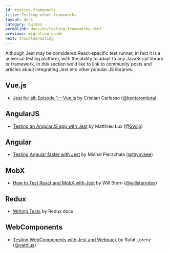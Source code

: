 ```yaml
---
id: testing-frameworks
title: Testing other frameworks
layout: docs
category: Guides
permalink: docs/en/testing-frameworks.html
previous: migration-guide
next: troubleshooting
---
```


Although Jest may be considered React-specific test runner, in fact it is a universal testing platform, with the ability to adapt to any JavaScript library or framework. In this section we'd like to link to community posts and articles about integrating Jest into other popular JS libraries.

## Vue.js

* [Jest for all: Episode 1 — Vue.js](https://medium.com/@kentaromiura_the_js_guy/jest-for-all-episode-1-vue-js-d616bccbe186#.d573vrce2) by Cristian Carlesso ([@kentaromiura](https://twitter.com/kentaromiura))

## AngularJS

* [Testing an AngularJS app with Jest](https://medium.com/aya-experience/testing-an-angularjs-app-with-jest-3029a613251) by Matthieu Lux ([@Swiip](https://twitter.com/Swiip))

## Angular

* [Testing Angular faster with Jest](https://www.xfive.co/blog/testing-angular-faster-jest/) by Michał Pierzchała ([@thymikee](https://twitter.com/thymikee))

## MobX

* [How to Test React and MobX with Jest](https://semaphoreci.com/community/tutorials/how-to-test-react-and-mobx-with-jest) by Will Stern ([@willsterndev](https://twitter.com/willsterndev))

## Redux

* [Writing Tests](http://redux.js.org/docs/recipes/WritingTests.html) by Redux docs

## WebComponents

* [Testing WebComponents with Jest and Webpack](https://stackoverflow.com/documentation/web-component/10057/testing-web-components/30849/webpack-and-jest#t=201705260237509850601) by Rafał Lorenz ([@vardius](http://rafallorenz.com))
